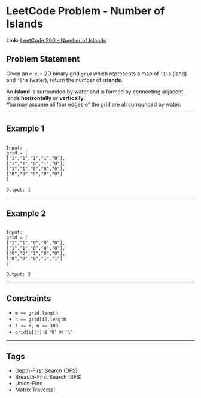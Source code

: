 
# LeetCode Problem - Number of Islands

**Link:** [LeetCode 200 - Number of Islands](https://leetcode.com/problems/number-of-islands/)

## Problem Statement

Given an `m x n` 2D binary grid `grid` which represents a map of `'1'`s (land) and `'0'`s (water), return the number of **islands**.

An **island** is surrounded by water and is formed by connecting adjacent lands **horizontally** or **vertically**.  
You may assume all four edges of the grid are all surrounded by water.

---

##  Example 1

```

Input:
grid = [
["1","1","1","1","0"],
["1","1","0","1","0"],
["1","1","0","0","0"],
["0","0","0","0","0"]
]

Output: 1

```

---

##  Example 2

```

Input:
grid = [
["1","1","0","0","0"],
["1","1","0","0","0"],
["0","0","1","0","0"],
["0","0","0","1","1"]
]

Output: 3

```

---

##  Constraints

- `m == grid.length`
- `n == grid[i].length`
- `1 <= m, n <= 300`
- `grid[i][j]` is `'0'` or `'1'`

---

##  Tags
- Depth-First Search (DFS)
- Breadth-First Search (BFS)
- Union-Find
- Matrix Traversal

```

